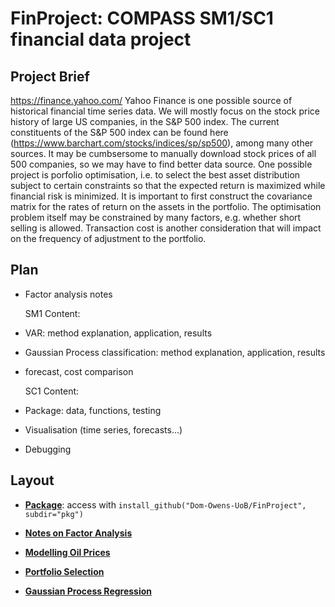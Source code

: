 # FinProject: COMPASS SM1/SC1 financial data project

## Project Brief 

https://finance.yahoo.com/
Yahoo Finance is one possible source of historical financial time series data.
We will mostly focus on the stock price history of large US companies, in the S&P
500 index. The current constituents of the S&P 500 index can be found here (https://www.barchart.com/stocks/indices/sp/sp500),
among many other sources. It may be cumbsersome to manually download stock
prices of all 500 companies, so we may have to find better data source.
One possible project is porfolio optimisation, i.e. to select the best asset
distribution subject to certain constraints so that the expected return is
maximized while financial risk is minimized. It is important to first construct
the covariance matrix for the rates of return on the assets in the portfolio. The
optimisation problem itself may be constrained by many factors, e.g. whether
short selling is allowed. Transaction cost is another consideration that will
impact on the frequency of adjustment to the portfolio.



## Plan

- Factor analysis notes

  SM1 Content:
- VAR: method explanation, application, results
- Gaussian Process classification: method explanation, application, results
- forecast, cost comparison

  SC1 Content:
- Package: data, functions, testing
- Visualisation (time series, forecasts...)
- Debugging

## Layout
- [**Package**](https://github.com/Dom-Owens-UoB/FinProject/tree/master/pkg): access with `install_github("Dom-Owens-UoB/FinProject", subdir="pkg")`

- [**Notes on Factor Analysis**]()

- [**Modelling Oil Prices**]()

- [**Portfolio Selection**]()

- [**Gaussian Process Regression**]()
